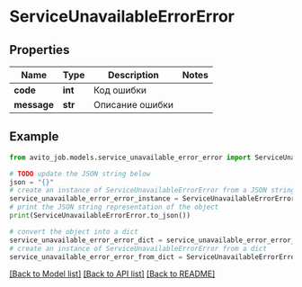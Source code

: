 # ServiceUnavailableErrorError


## Properties

Name | Type | Description | Notes
------------ | ------------- | ------------- | -------------
**code** | **int** | Код ошибки | 
**message** | **str** | Описание ошибки | 

## Example

```python
from avito_job.models.service_unavailable_error_error import ServiceUnavailableErrorError

# TODO update the JSON string below
json = "{}"
# create an instance of ServiceUnavailableErrorError from a JSON string
service_unavailable_error_error_instance = ServiceUnavailableErrorError.from_json(json)
# print the JSON string representation of the object
print(ServiceUnavailableErrorError.to_json())

# convert the object into a dict
service_unavailable_error_error_dict = service_unavailable_error_error_instance.to_dict()
# create an instance of ServiceUnavailableErrorError from a dict
service_unavailable_error_error_from_dict = ServiceUnavailableErrorError.from_dict(service_unavailable_error_error_dict)
```
[[Back to Model list]](../README.md#documentation-for-models) [[Back to API list]](../README.md#documentation-for-api-endpoints) [[Back to README]](../README.md)


